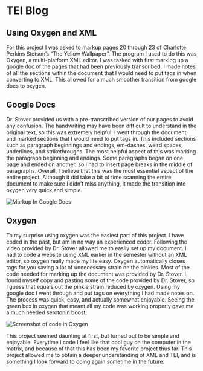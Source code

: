 # TEI Blog 

## Using Oxygen and XML

For this project I was asked to markup pages 20 through 23 of Charlotte Perkins Stetson’s “The Yellow Wallpaper”. The program I used to do this was Oxygen, a multi-platform XML editor. I was tasked with first marking up a google doc of the pages that had been previously transcribed. I made notes of all the sections within the document that I would need to put tags in when converting to XML. This allowed for a much smoother transition from google docs to oxygen.

## Google Docs

Dr. Stover provided us with a pre-transcribed version of our pages to avoid any confusion. The handwriting may have been difficult to understand in the original text, so this was extremely helpful. I went through the document and marked sections that I would need to put tags in. This included sections such as paragraph beginnings and endings, em-dashes, weird spaces, underlines, and strikethroughs. The most helpful aspect of this was marking the paragraph beginning and endings. Some paragraphs began on one page and ended on another, so I had to insert page breaks in the middle of paragraphs. Overall, I believe that this was the most essential aspect of the entire project. Although it did take a bit of time scanning the entire document to make sure I didn’t miss anything, it made the transition into oxygen very quick and simple.

![Markup In Google Docs](https://ethanstowe.github.io/Ethan-Stowe-CNU/images/TEIgoogledoc.png)

## Oxygen

To my surprise using oxygen was the easiest part of this project. I have coded in the past, but am in no way an experienced coder. Following the video provided by Dr. Stover allowed me to easily set up my document. I had to code a website using XML earlier in the semester without an XML editor, so oxygen really made my life easy. Oxygen automatically closes tags for you saving a lot of unnecessary strain on the pinkies. Most of the code needed for marking up the document was provided by Dr. Stover. I found myself copy and pasting some of the code provided by Dr. Stover, so I guess that equals out the pinkie strain reduced by oxygen. Using my google doc I went through and put tags on everything I had made notes on. The process was quick, easy, and actually somewhat enjoyable. Seeing the green box in oxygen that meant all my code was working properly gave me a much needed serotonin boost. 

![Screenshot of code in Oxygen](https://ethanstowe.github.io/Ethan-Stowe-CNU/images/TEIsc.png)

This project seemed daunting at first, but turned out to be simple and enjoyable. Everytime I code I feel like that cool guy on the computer in the matrix, and because of that this has been my favorite project thus far. This project allowed me to obtain a deeper understanding of XML and TEI, and is something I look forward to doing again sometime in the future.



